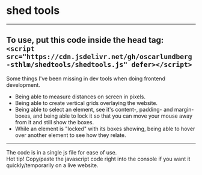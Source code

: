 # shed tools
---  

To use, put this code inside the head tag:  
`<script src="https://cdn.jsdelivr.net/gh/oscarlundberg-sthlm/shedtools/shedtools.js" defer></script>`
---

Some things I've been missing in dev tools when doing frontend development.

- Being able to measure distances on screen in pixels.
- Being able to create vertical grids overlaying the website.
- Being able to select an element, see it's content-, padding- and margin-boxes, and being able to lock it so that you can move your mouse away from it and still show the boxes.
- While an element is "locked" with its boxes showing, being able to hover over another element to see how they relate.
---
The code is in a single js file for ease of use.  
Hot tip! Copy/paste the javascript code right into the console if you want it quickly/temporarily on a live website.
